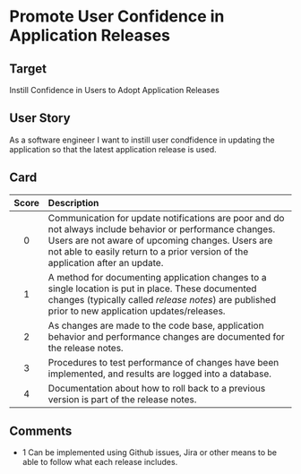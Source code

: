 # Promote User Confidence in Application Releases 

## Target

Instill Confidence in Users to Adopt Application Releases

## User Story

As a software engineer I want to instill user condfidence in updating the application
so that the latest application release is used.

## Card

| Score         | Description |
| :-------------: | :------------- |
| 0 | Communication for update notifications are poor and do not always include behavior or performance changes. Users are not aware of upcoming changes. Users are not able to easily return to a prior version of the application after an update. |
| 1 |  A method for documenting application changes to a single location is put in place. These documented changes  (typically called *release notes*) are published prior to new application updates/releases.  |
| 2 | As changes are made to the code base, application behavior and performance changes are documented for the release notes.
| 3 | Procedures to test performance of changes have been implemented, and results are logged into a database. |
| 4 |  Documentation about how to roll back to a previous version is part of the release notes. |

## Comments
- 1 Can be implemented using Github issues, Jira or other means to be able to follow what each release includes. 
